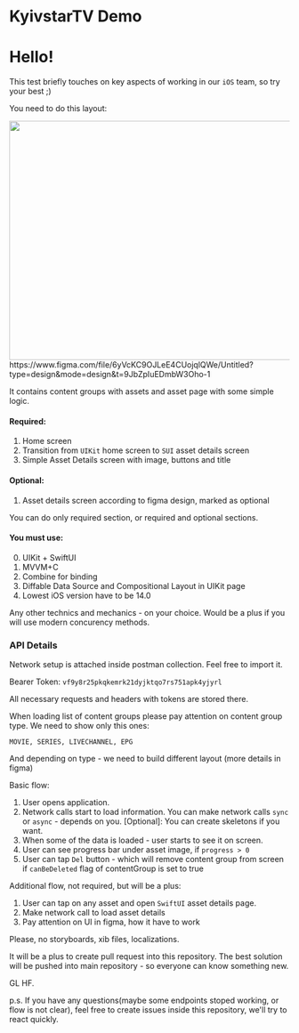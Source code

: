 # KyivstarTV Demo
# Hello! 

This test briefly touches on key aspects of working in our `iOS` team, so try your best ;) 

You need to do this layout:

<img src="https://i.imgur.com/tdXjea6.png" width="750" height="430">
https://www.figma.com/file/6yVcKC9OJLeE4CUojqlQWe/Untitled?type=design&mode=design&t=9JbZpIuEDmbW3Oho-1

It contains content groups with assets and asset page with some simple logic. 

#### Required:
1. Home screen
2. Transition from `UIKit` home screen to `SUI` asset details screen
3. Simple Asset Details screen with image, buttons and title

#### Optional:
1. Asset details screen according to figma design, marked as optional


You can do only required section, or required and optional sections.


#### You must use:

0. UIKit + SwiftUI
1. MVVM+C
2. Combine for binding
3. Diffable Data Source and Compositional Layout in UIKit page
4. Lowest iOS version have to be 14.0

Any other technics and mechanics - on your choice.
Would be a plus if you will use modern concurency methods.

### API Details
Network setup is attached inside postman collection. Feel free to import it.

Bearer Token: `vf9y8r25pkqkemrk21dyjktqo7rs751apk4yjyrl`

All necessary requests and headers with tokens are stored there. 

When loading list of content groups please pay attention on content group type. We need to show only this ones: 

`
MOVIE, SERIES, LIVECHANNEL, EPG
`

And depending on type - we need to build different layout (more details in figma)

Basic flow:

1. User opens application.
2. Network calls start to load information. You can make network calls `sync` or `async` - depends on you. [Optional]: You can create skeletons if you want.
3. When some of the data is loaded - user starts to see it on screen.
4. User can see progress bar under asset image, if `progress > 0`
5. User can tap `Del` button - which will remove content group from screen if `canBeDeleted` flag of contentGroup is set to true

Additional flow, not required, but will be a plus:
1. User can tap on any asset and open `SwiftUI` asset details page.
2. Make network call to load asset details
3. Pay attention on UI in figma, how it have to work

Please, no storyboards, xib files, localizations.


It will be a plus to create pull request into this repository.
The best solution will be pushed into main repository - so everyone can know something new.

GL HF.

p.s. If you have any questions(maybe some endpoints stoped working, or flow is not clear), feel free to create issues inside this repository, we'll try to react quickly. 

